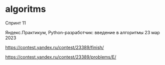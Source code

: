 # algoritms
Спринт 11

Яндекс.Практикум, Python-разработчик: введение в алгоритмы
23 мар 2023

https://contest.yandex.ru/contest/23389/finish/

https://contest.yandex.ru/contest/23389/problems/E/
